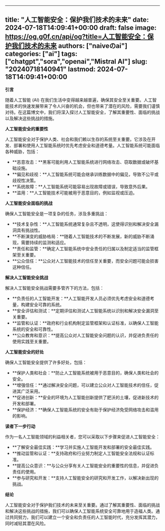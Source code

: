 
---
title: "人工智能安全：保护我们技术的未来"
date: 2024-07-18T14:09:41+00:00
draft: false
image: https://og.g0f.cn/api/og?title=人工智能安全：保护我们技术的未来
authors: ["naiveのai"]
categories: ["ai"]
tags: ["chatgpt","sora","openai","Mistral AI"]
slug: "20240718140941"
lastmod: 2024-07-18T14:09:41+00:00
---
**引言**

随着人工智能 (AI) 在我们生活中变得越来越普遍，确保其安全至关重要。人工智能技术的快速发展带来了令人兴奋的机会，但也带来了潜在的风险，需要我们谨慎对待。在这篇博文中，我们将深入探讨人工智能安全，了解其重要性、面临的挑战以及解决这些挑战的措施。

**人工智能安全的重要性**

人工智能安全对于保护人类、社会和我们赖以生存的系统至关重要。它涉及在开发、部署和使用人工智能系统时优先考虑安全和道德考量。人工智能系统可能面临各种威胁，包括：

- **恶意攻击：**黑客可能利用人工智能系统进行网络攻击、窃取数据或破坏基础设施。
- **偏见和歧视：**人工智能系统可能会继承训练数据中的偏见，导致不公平或歧视性决策。
- **系统故障：**人工智能系统可能容易出现故障或错误，导致意外后果。
- **滥用：**人工智能技术可能被用于恶意目的，例如监视或压迫。

**人工智能安全面临的挑战**

确保人工智能安全是一项复杂的任务，涉及多重挑战：

- **技术复杂性：**人工智能系统通常复杂且不透明，这使得识别和解决安全漏洞具有挑战性。
- **不断演变的威胁格局：**随着人工智能技术的不断发展，新的威胁不断涌现，需要持续的监测和适应。
- **责任和监管：**确定人工智能系统中安全责任的归属以及制定适当的监管框架至关重要。
- **公众信任：**公众对人工智能技术的信任至关重要，而安全问题可能会损害这种信任。

**解决人工智能安全挑战**

解决人工智能安全挑战需要多管齐下的方法，包括：

- **负责任的人工智能开发：**人工智能开发人员必须优先考虑安全和道德考量，构建安全可靠的系统。
- **安全评估和测试：**定期评估和测试人工智能系统以识别和解决安全漏洞至关重要。
- **监管和认证：**政府和行业机构制定监管框架和认证标准，以确保人工智能系统的安全和可靠性。
- **公众教育和意识：**提高公众对人工智能安全问题的认识，并促进负责任的使用实践至关重要。

**人工智能安全的好处**

确保人工智能安全提供了许多好处，包括：

- **保护人类和社会：**防止人工智能系统被用于恶意目的，确保人类和社会的安全。
- **增强信任：**通过解决安全问题，可以建立公众对人工智能技术的信任，促进其广泛采用。
- **促进创新：**安全的环境为人工智能创新提供了肥沃的土壤，促进新技术的开发和部署。
- **保护经济：**确保人工智能系统的安全有助于保护经济免受网络攻击和滥用的影响。

**读者下一步行动**

作为一名人工智能领域的利益相关者，您可以采取以下步骤来促进人工智能安全：

- **了解安全最佳实践：**学习并实施人工智能开发和部署的安全最佳实践。
- **推动监管和认证：**支持政府和行业努力制定人工智能安全法规和认证标准。
- **提高公众意识：**与公众分享有关人工智能安全的重要性的信息，并促进负责任的使用。
- **参与研究和开发：**支持人工智能安全的研究和开发工作，以解决新出现的挑战。

**结论**

人工智能安全对于保护我们技术的未来至关重要。通过了解其重要性、面临的挑战和解决这些挑战的措施，我们可以确保人工智能系统安全可靠地用于造福人类。通过共同努力，我们可以建立一个安全和负责任的人工智能时代，充分发挥其潜力，同时减轻其潜在风险。